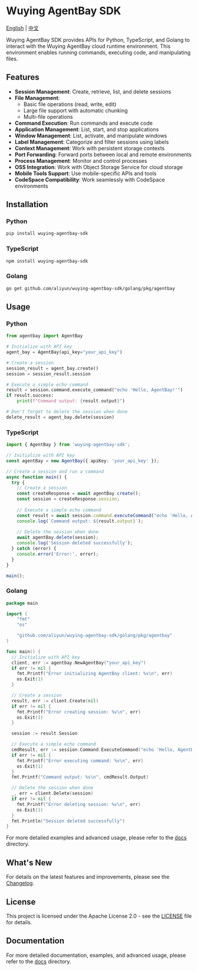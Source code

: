 # Wuying AgentBay SDK

[English](README.md) | [中文](README-CN.md)

Wuying AgentBay SDK provides APIs for Python, TypeScript, and Golang to interact with the Wuying AgentBay cloud runtime environment. This environment enables running commands, executing code, and manipulating files.

## Features

- **Session Management**: Create, retrieve, list, and delete sessions
- **File Management**:
  - Basic file operations (read, write, edit)
  - Large file support with automatic chunking
  - Multi-file operations
- **Command Execution**: Run commands and execute code
- **Application Management**: List, start, and stop applications
- **Window Management**: List, activate, and manipulate windows
- **Label Management**: Categorize and filter sessions using labels
- **Context Management**: Work with persistent storage contexts
- **Port Forwarding**: Forward ports between local and remote environments
- **Process Management**: Monitor and control processes
- **OSS Integration**: Work with Object Storage Service for cloud storage
- **Mobile Tools Support**: Use mobile-specific APIs and tools
- **CodeSpace Compatibility**: Work seamlessly with CodeSpace environments

## Installation

### Python

```bash
pip install wuying-agentbay-sdk
```

### TypeScript

```bash
npm install wuying-agentbay-sdk
```

### Golang

```bash
go get github.com/aliyun/wuying-agentbay-sdk/golang/pkg/agentbay
```

## Usage

### Python

```python
from agentbay import AgentBay

# Initialize with API key
agent_bay = AgentBay(api_key="your_api_key")

# Create a session
session_result = agent_bay.create()
session = session_result.session

# Execute a simple echo command
result = session.command.execute_command("echo 'Hello, AgentBay!'")
if result.success:
    print(f"Command output: {result.output}")

# Don't forget to delete the session when done
delete_result = agent_bay.delete(session)
```

### TypeScript

```typescript
import { AgentBay } from 'wuying-agentbay-sdk';

// Initialize with API key
const agentBay = new AgentBay({ apiKey: 'your_api_key' });

// Create a session and run a command
async function main() {
  try {
    // Create a session
    const createResponse = await agentBay.create();
    const session = createResponse.session;
    
    // Execute a simple echo command
    const result = await session.command.executeCommand("echo 'Hello, AgentBay!'");
    console.log(`Command output: ${result.output}`);
    
    // Delete the session when done
    await agentBay.delete(session);
    console.log('Session deleted successfully');
  } catch (error) {
    console.error('Error:', error);
  }
}

main();
```

### Golang

```go
package main

import (
	"fmt"
	"os"

	"github.com/aliyun/wuying-agentbay-sdk/golang/pkg/agentbay"
)

func main() {
  // Initialize with API key
  client, err := agentbay.NewAgentBay("your_api_key")
  if err != nil {
    fmt.Printf("Error initializing AgentBay client: %v\n", err)
    os.Exit(1)
  }

  // Create a session
  result, err := client.Create(nil)
  if err != nil {
    fmt.Printf("Error creating session: %v\n", err)
    os.Exit(1)
  }

  session := result.Session

  // Execute a simple echo command
  cmdResult, err := session.Command.ExecuteCommand("echo 'Hello, AgentBay!'")
  if err != nil {
    fmt.Printf("Error executing command: %v\n", err)
    os.Exit(1)
  }
  fmt.Printf("Command output: %s\n", cmdResult.Output)

  // Delete the session when done
  _, err = client.Delete(session)
  if err != nil {
    fmt.Printf("Error deleting session: %v\n", err)
    os.Exit(1)
  }
  fmt.Println("Session deleted successfully")
}
```

For more detailed examples and advanced usage, please refer to the [docs](docs/) directory.

## What's New

For details on the latest features and improvements, please see the [Changelog](CHANGELOG.md).

## License

This project is licensed under the Apache License 2.0 - see the [LICENSE](LICENSE) file for details.

## Documentation

For more detailed documentation, examples, and advanced usage, please refer to the [docs](docs/) directory.
